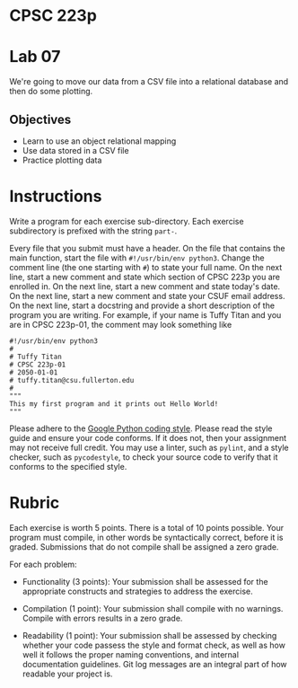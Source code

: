 # CPSC 223p
# Lab 07
We're going to move our data from a CSV file into a relational database and then do some plotting.

## Objectives
* Learn to use an object relational mapping
* Use data stored in a CSV file
* Practice plotting data

# Instructions
Write a program for each exercise sub-directory. Each exercise subdirectory is prefixed with the string `part-`.

Every file that you submit must have a header. On the file that contains the main function, start the file with `#!/usr/bin/env python3`. Change the comment line (the one starting with ```#```) to state your full name. On the next line, start a new comment and state which section of CPSC 223p you are enrolled in. On the next line, start a new comment and state today's date. On the next line, start a new comment and state your CSUF email address. On the next line, start a docstring and provide a short description of the program you are writing. For example, if your name is Tuffy Titan and you are in CPSC 223p-01, the comment may look something like
  ```
  #!/usr/bin/env python3
  #
  # Tuffy Titan
  # CPSC 223p-01
  # 2050-01-01
  # tuffy.titan@csu.fullerton.edu
  #
  """
  This my first program and it prints out Hello World!
  """
  ```

Please adhere to the [Google Python coding style](https://google.github.io/styleguide/pyguide.html). Please read the style guide and ensure your code conforms. If it does not, then your assignment may not receive full credit. You may use a linter, such as `pylint`, and a style checker, such as `pycodestyle`, to check your source code to verify that it conforms to the specified style.

# Rubric
Each exercise is worth 5 points. There is a total of 10 points possible. Your program must compile, in other words be syntactically correct, before it is graded. Submissions that do not compile shall be assigned a zero grade. 

For each problem:

* Functionality (3 points): Your submission shall be assessed for the appropriate constructs and strategies to address the exercise.

* Compilation (1 point): Your submission shall compile with no warnings. Compile with errors results in a zero grade.

* Readability (1 point): Your submission shall be assessed by checking whether your code passess the style and format check, as well as how well it follows the proper naming conventions, and internal documentation guidelines. Git log messages are an integral part of how readable your project is.
